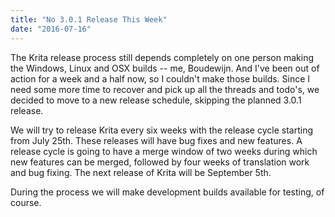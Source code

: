 ```yaml
---
title: "No 3.0.1 Release This Week"
date: "2016-07-16"
---
```


The Krita release process still depends completely on one person making the Windows, Linux and OSX builds -- me, Boudewijn. And I've been out of action for a week and a half now, so I couldn't make those builds. Since I need some more time to recover and pick up all the threads and todo's, we decided to move to a new release schedule, skipping the planned 3.0.1 release.

We will try to release Krita every six weeks with the release cycle starting from July 25th. These releases will have bug fixes and new features. A release cycle is going to have a merge window of two weeks during which new features can be merged, followed by four weeks of translation work and bug fixing. The next release of Krita will be September 5th.

During the process we will make development builds available for testing, of course.
